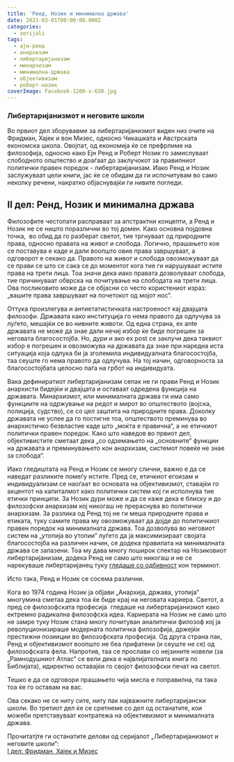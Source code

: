 ```yaml
---
title: 'Ренд, Нозик и минимална држава'
date: 2021-03-01T00:00:00.000Z
categories:
  - serijali
tags:
  - ајн-ренд
  - анархизам
  - либертаријанизам
  - минархизам
  - минимална-држава
  - објективизам
  - роберт-нозик
coverImage: Facebook-1200-x-630.jpg
---
```


### **Либертаријанизмот и неговите школи**

Во првиот дел зборувавме за либертаријанизмот виден низ очите на Фридман, Хајек и вон Мизес, односно Чикашката и Австрската економска школа. Овојпат, од економија ќе се префрлиме на филозофија, односно како Ејн Ренд и Роберт Нозик го замислуваат слободното општество и доаѓаат до заклучокот за правилниот политички правен поредок - либертаријанизам. Иако Ренд и Нозик заслужуваат цели книги, јас ќе се обидам да ги испочитувам во само неколку речени, накратко објаснувајќи ги нивите погледи.

## II дел: Ренд, Нозик и минимална држава

Филозофите честопати расправаат за апстрактни концепти, a Ренд и Нозик не се ништо поразлични во тој домен. Како основна појдовна точка,  во обид да го разберат светот, тие тргнуваат од природните права, односно правата на живот и слобода. Логично, прашањето кое се поставува е каде и дали воопшто овие права завршуваат, а одговорот е секако да. Правото на живот и слобода овозможуваат да се прави се што се сака се до моментот кога тие ги нарушуваат истите права на трети лица. Тоа значи дека иако правата дозволуваат слобода, тие причинуваат обврска на почитување на слободата на трети лица. Ова посликовито може да се објасни со често користениот израз: „вашите права завршуваат на почетокот од мојот нос“.

Оттука произлегува и антиетатистичката настроеност кај двајцата филозофи. Државата како институција го нема правото да одлучува за луѓето, мешајќи се во нивните животи. Од една страна, ex ante државата не може да знае дали нечиј избор ќе биде погрешен за неговата благосостојба. Но, дури и ако ex post се заклучи дека таквиот избор е погрешен и овозможува на државата да знае при наредна иста ситуација која одлука би ја зголемила индивидуалната благосостојба, таа сеуште го нема правото да одлучува. На тој начин, одговорноста за благосостојбата целосно паѓа на грбот на индивидуата.

Вака дефиниратиот либертаријанизам сепак не ги прави Ренд и Нозик анархисти бидејќи и двајцата и оставаат одредена функција на државата. Минархизмот, или минималната држава ги има само функциите на одржување на редот и мирот во општеството (војска, полиција, судство), се со цел заштита на природните права. Доколку државата не успее да го постигне тоа, општеството преминува во анархистичко безвластие каде што „моќта е правична“, а не етичкиот политички правен поредок. Како што наведов во првиот дел, објективистите сметаат дека „со одземањето на „основните“ функции на државата и преминувањето кон анархизам, системот повеќе не знае за слобода“.

Иако гледиштата на Ренд и Нозик се многу слични, важно е да се наведат разликите помеѓу истите. Пред се, етичкиот егоизам и индивидуализам се наоѓаат во основата на објективизмот, ставајќи го акцентот на капиталмот како политички систем кој ги исполнува тие етички принципи. За Нозик дури може и да се каже дека е блиску и до филозофски анархизам кој никогаш не прераснува во политички анархизам. За разлика од Ренд тој не ги меша природните права и етиката, туку самите права му овозможуваат да дојде до политичкиот правен поредок на минималната држава. Тоа дозволува во неговиот систем на „утопија во утопии“ луѓето да ја максимизираат својата благосостојба на различен начин, се додека правилата на минималната држава се запазени. Тоа му дава многу поширок спектар на Нозиковиот либертаријанизам, додека Ренд не само што никогаш и не се нарекуваше либертаријанец туку [гледаше со одбивност](http://libertaniabackup.local/ejn-rend-individualizam-radikalen-kapitalizam/) кон терминот.

Исто така, Ренд и Нозик се сосема различни.

Кога во 1974 година Нозик ја објави „Анархија, држава, утопија“ многумина сметаа дека тоа ќе биде крај на неговата кариера. Светот, а пред се филозофската професија  гледаше на либертаријанизмот како ектремно радикална филозофска идеа. Кариерата на Нозик не само што не замре туку Нозик стана многу почитуван аналитички филозоф кој ја револуционизираше модерната политичка филозофија, држејќи престижни позииции во филозофската професија. Од друга страна пак, Ренд и објективизмот воопшто не беа прифатени (и сеуште не се) од филозофската фела. Напротив, таа се прослави со нејзините новели (за „Рамнодушниот Атлас“ се вели дека е највлијателната книга по Библијата), идиректно оставајќи го својот филозофски печат на светот.

Тешко е да се одговори прашањето чија мисла е поправилна, па така тоа ќе го оставам на вас.  

Ова секако не се ниту сите, ниту пак најважните либертаријански школи. Во третиот дел ќе се сретнеме со дел од останатите, кои можеби претставуваат контратежа на објективизмот и минималната држава.

Прочитатјте ги останатите делови од серијалот „Либертаријанизмот и неговите школи“:  
[I дел: Фридман, Хајек и Мизес](http://libertaniabackup.local/mizes-hajek-fridman/)

